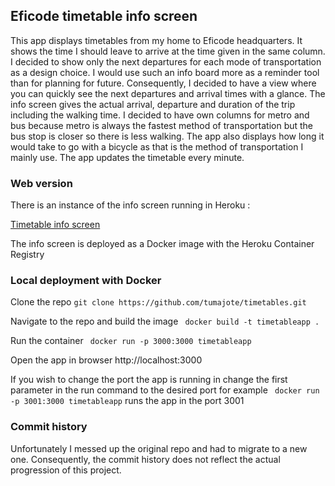 ## Eficode timetable info screen

This app displays timetables from my home to Eficode headquarters. It shows the time I should leave to arrive at the time given in the same column. I decided to show only the next departures for each mode of transportation as a design choice. I would use such an info board more as a reminder tool than for planning for future. Consequently, I decided to have a view where you can quickly see the next departures and arrival times with a glance. The info screen gives the actual arrival, departure and duration of the trip including the walking time. I decided to have own columns for metro and bus because metro is always the fastest method of transportation but the bus stop is closer so there is less walking. The app also displays how long it would take to go with a bicycle as that is the method of transportation I mainly use. The app updates the timetable every minute. 

### Web version 

There is an instance of the info screen running in Heroku :

[Timetable info screen]( https://timetables-to-eficode.herokuapp.com/)

The info screen is deployed as a Docker image with the Heroku Container Registry 

### Local deployment with Docker

Clone the repo ``` git clone https://github.com/tumajote/timetables.git ```

Navigate to the repo and build the image ``` docker build -t timetableapp .```

Run the container ``` docker run -p 3000:3000 timetableapp```

Open the app in browser http://localhost:3000

If you wish to change the port the app is running in change the first parameter in the run command to the desired port for example 
``` docker run -p 3001:3000 timetableapp``` runs the app in the port 3001 


### Commit history

Unfortunately I messed up the original repo and had to migrate to a new one. Consequently, the commit history does not reflect the actual progression of this project.


 
